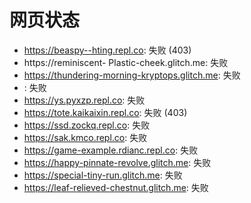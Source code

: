 # 网页状态
- https://beaspy--hting.repl.co: 失败 (403)
- https://reminiscent- Plastic-cheek.glitch.me: 失败
- https://thundering-morning-kryptops.glitch.me: 失败
- : 失败
- https://ys.pyxzp.repl.co: 失败
- https://tote.kaikaixin.repl.co: 失败 (403)
- https://ssd.zockq.repl.co: 失败
- https://sak.kmco.repl.co: 失败
- https://game-example.rdianc.repl.co: 失败
- https://happy-pinnate-revolve.glitch.me: 失败
- https://special-tiny-run.glitch.me: 失败
- https://leaf-relieved-chestnut.glitch.me: 失败
